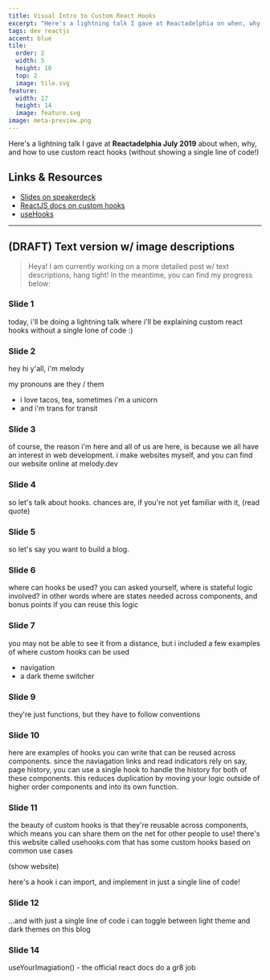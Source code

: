 ```yaml
---
title: Visual Intro to Custom React Hooks
excerpt: "Here's a lightning talk I gave at Reactadelphia on when, why, and how to use custom react hooks (without showing a single line of code!)"
tags: dev reactjs
accent: blue
tile:
  order: 2
  width: 5
  height: 10
  top: 2
  image: tile.svg
feature:
  width: 17
  height: 14
  image: feature.svg
image: meta-preview.png
---
```


Here's a lightning talk I gave at **Reactadelphia July 2019** about when, why, and how to use custom react hooks (without showing a single line of code!)

<script async class="speakerdeck-embed" data-id="64cb3c0a70754bb9970226d940088e12" data-ratio="1.77777777777778" src="//speakerdeck.com/assets/embed.js"></script>

## Links & Resources

- [Slides on speakerdeck](https://speakerdeck.com/pixely/visual-intro-to-custom-react-hooks)
- [ReactJS docs on custom hooks](https://reactjs.org/docs/hooks-custom.html)
- [useHooks](https://usehooks.com/)

---

## (DRAFT) Text version w/ image descriptions

> Heya! I am currently working on a more detailed post w/ text descriptions, hang tight! In the meantime, you can find my progress below:

### Slide 1

today, i'll be doing a lightning talk where i'll be explaining custom react hooks without a single lone of code :)

### Slide 2

hey hi y'all, i'm melody

my pronouns are they / them

- i love tacos, tea, sometimes i'm a unicorn
- and i'm trans for transit

### Slide 3

of course, the reason i'm here and all of us are here, is because we all have an interest in web development. i make websites myself, and you can find our website online at melody.dev

### Slide 4

so let's talk about hooks. chances are, if you're not yet familiar with it, (read quote)

### Slide 5

so let's say you want to build a blog.

### Slide 6

where can hooks be used? you can asked yourself, where is stateful logic involved? in other words where are states needed across components, and bonus points if you can reuse this logic

### Slide 7

you may not be able to see it from a distance, but i included a few examples of where custom hooks can be used

- navigation
- a dark theme switcher

### Slide 9

they're just functions, but they have to follow conventions

### Slide 10

here are examples of hooks you can write that can be reused across components. since the naviagation links and read indicators rely on say, page history, you can use a single hook to handle the history for both of these components. this reduces duplication by moving your logic outside of higher order components and into its own function.

### Slide 11

the beauty of custom hooks is that they're reusable across components, which means you can share them on the net for other people to use! there's this website called usehooks.com that has some custom hooks based on common use cases

(show website)

here's a hook i can import, and implement in just a single line of code!

### Slide 12

...and with just a single line of code i can toggle between light theme and dark themes on this blog

### Slide 14

useYourImagiation() - the official react docs do a gr8 job